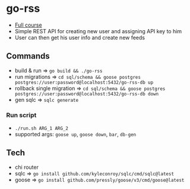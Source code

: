 # go-rss

- [Full course](https://youtu.be/un6ZyFkqFKo?t=24196)
- Simple REST API for creating new user and assigning API key to him
- User can then get his user info and create new feeds

## Commands

- build & run => `go build && ./go-rss`
- run migrations => `cd sql/schema && goose postgres postgres://user:password@localhost:5432/go-rss-db up`
- rollback single migration => `cd sql/schema && goose postgres postgres://user:password@localhost:5432/go-rss-db down`
- gen sqlc => `sqlc generate`

### Run script

- `./run.sh ARG_1 ARG_2`
- supported args: `goose up`, `goose down`, `bar`, `db-gen`

## Tech

- chi router
- sqlc => `go install github.com/kyleconroy/sqlc/cmd/sqlc@latest`
- goose => `go install github.com/pressly/goose/v3/cmd/goose@latest`
